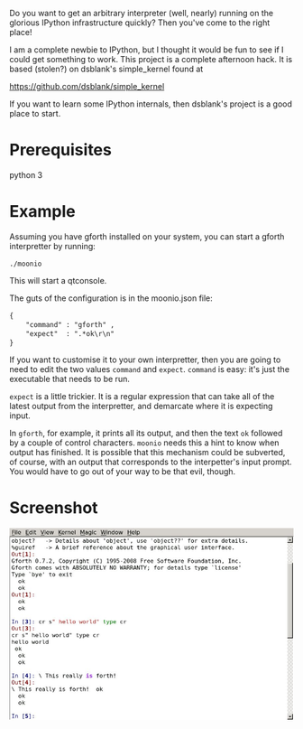 Do you want to get an arbitrary interpreter (well, nearly) running on the glorious IPython infrastructure quickly? Then you've come to the right place!

I am a complete newbie to IPython, but I thought it would be fun to
see if I could get something to work. This project is a complete
afternoon hack. It is based (stolen?) on dsblank's simple_kernel found
at

https://github.com/dsblank/simple_kernel

If you want to learn some IPython internals, then dsblank's project is
a good place to start.

# Prerequisites

python 3

# Example

Assuming you have gforth installed on your system, you can start a gforth interpretter by running:

    ./moonio

This will start a qtconsole.

The guts of the configuration is in the moonio.json file:

    { 
        "command" : "gforth" ,
        "expect"  : ".*ok\r\n"
    }

If you want to customise it to your own interpretter, then you are going to need to edit the two values `command` and `expect`. `command` is easy: it's just the executable that needs to be run.

`expect` is a little trickier. It is a regular expression that can take all of the latest output from the interpretter, and demarcate where it is expecting input.

In `gforth`, for example, it prints all its output, and then the text `ok` followed by a couple of control characters. `moonio` needs this a hint to know when output has finished. It is possible that this mechanism could be subverted, of course, with an output that corresponds to the interpetter's input prompt. You would have to go out of your way to be that evil, though.

# Screenshot

![screenshot](screen.jpg "Screenshot")





